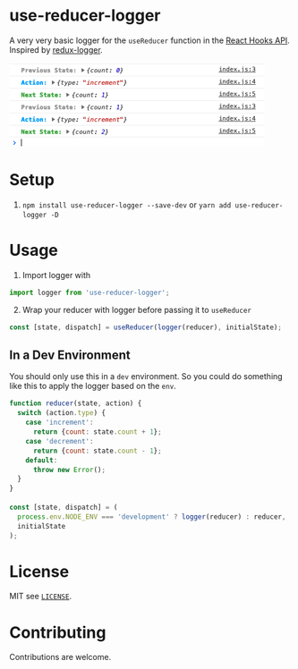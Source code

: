 # use-reducer-logger
A very very basic logger for the `useReducer` function in the [React Hooks API](https://reactjs.org/docs/hooks-reference.html#usereducer). Inspired by [redux-logger](https://github.com/LogRocket/redux-logger).

![screenshot of logger](screenshot.png)

# Setup
1. `npm install use-reducer-logger --save-dev` or `yarn add use-reducer-logger -D`

# Usage
1. Import logger with

```javascript
import logger from 'use-reducer-logger';
```

2. Wrap your reducer with logger before passing it to `useReducer`

```javascript
const [state, dispatch] = useReducer(logger(reducer), initialState);
```

## In a Dev Environment
You should only use this in a `dev` environment. So you could do something like this to apply the logger based on the `env`.

```javascript
function reducer(state, action) {
  switch (action.type) {
    case 'increment':
      return {count: state.count + 1};
    case 'decrement':
      return {count: state.count - 1};
    default:
      throw new Error();
  }
}

const [state, dispatch] = (
  process.env.NODE_ENV === 'development' ? logger(reducer) : reducer,
  initialState
);
```

# License
MIT see [`LICENSE`](/LICENSE).

# Contributing
Contributions are welcome.
